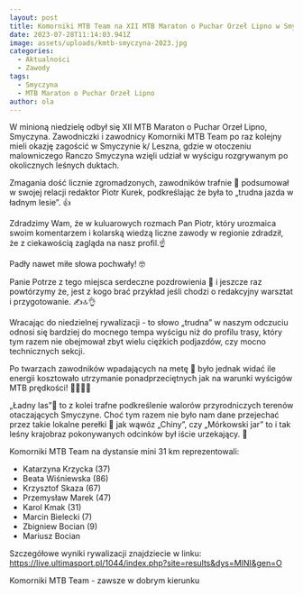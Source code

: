 ```yaml
---
layout: post
title: Komorniki MTB Team na XII MTB Maraton o Puchar Orzeł Lipno w Smyczynie
date: 2023-07-28T11:14:03.941Z
image: assets/uploads/kmtb-smyczyna-2023.jpg
categories:
  - Aktualności
  - Zawody
tags:
  - Smyczyna
  - MTB Maraton o Puchar Orzeł Lipno
author: ola
---
```

W minioną niedzielę odbył się XII MTB Maraton o Puchar Orzeł Lipno, Smyczyna. Zawodniczki i zawodnicy Komorniki MTB Team po raz kolejny mieli okazję zagościć w Smyczynie k/ Leszna, gdzie w otoczeniu malowniczego Ranczo Smyczyna wzięli udział w wyścigu rozgrywanym po okolicznych leśnych duktach.
<!--more-->

Zmagania dość licznie zgromadzonych, zawodników trafnie 🎯 podsumował w swojej relacji redaktor Piotr Kurek, podkreślając że była to „trudna jazda w ładnym lesie”. 👍

Zdradzimy Wam, że w kuluarowych rozmach Pan Piotr, który urozmaica swoim komentarzem i kolarską wiedzą liczne zawody w regionie zdradził, że z ciekawością zagląda na nasz profil.☝️ 

Padły nawet miłe słowa pochwały! 🤓 

Panie Potrze z tego miejsca serdeczne pozdrowienia 🤝 i jeszcze raz powtórzymy że, jest z kogo brać przykład jeśli chodzi o redakcyjny warsztat i przygotowanie. ✍️🔝👌

Wracając do niedzielnej rywalizacji - to słowo „trudna” w naszym odczuciu odnosi się bardziej do mocnego tempa wyścigu niż do profilu trasy, który tym razem nie obejmował zbyt wielu ciężkich podjazdów, czy mocno technicznych sekcji. 

Po twarzach zawodników wpadających na metę 🏁 było jednak widać ile energii kosztowało utrzymanie ponadprzeciętnych jak na warunki wyścigów MTB prędkości! 🚵‍♂️💨🔥

„Ładny las”🌲 to z kolei trafne podkreślenie walorów przyrodniczych terenów otaczających Smyczyne. Choć tym razem nie było nam dane przejechać przez takie lokalne perełki 💎 jak wąwóz „Chiny”, czy „Mórkowski jar” to i tak leśny krajobraz pokonywanych odcinków był iście urzekający. 🫶

Komorniki MTB Team na dystansie mini 31 km reprezentowali:

* Katarzyna Krzycka (37)
* Beata Wiśniewska (86)
* Krzysztof Skaza (67)
* Przemysław Marek (47)
* Karol Kmak (31)
* Marcin Bielecki (7)
* Zbigniew Bocian (9)
* Mariusz Bocian

Szczegółowe wyniki rywalizacji znajdziecie w linku: <https://live.ultimasport.pl/1044/index.php?site=results&dys=MINI&gen=O>

Komorniki MTB Team - zawsze w dobrym kierunku 
